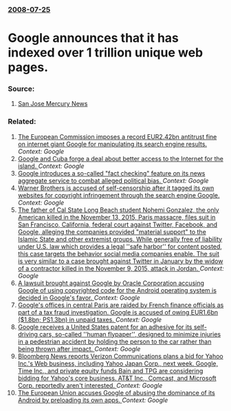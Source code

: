 ### [2008-07-25](/news/2008/07/25/index.md)

#  Google announces that it has indexed over 1 trillion unique web pages. 




### Source:

1. [San Jose Mercury News](http://www.mercurynews.com/business/ci_10005400)

### Related:

1. [The European Commission imposes a record EUR2.42bn antitrust fine on internet giant Google for manipulating its search engine results. ](/news/2017/06/27/the-european-commission-imposes-a-record-a-2-42bn-antitrust-fine-on-internet-giant-google-for-manipulating-its-search-engine-results.md) _Context: Google_
2. [Google and Cuba forge a deal about better access to the Internet for the island. ](/news/2016/12/13/google-and-cuba-forge-a-deal-about-better-access-to-the-internet-for-the-island.md) _Context: Google_
3. [Google introduces a so-called "fact checking" feature on its news aggregate service to combat alleged political bias. ](/news/2016/10/15/google-introduces-a-so-called-fact-checking-feature-on-its-news-aggregate-service-to-combat-alleged-political-bias.md) _Context: Google_
4. [Warner Brothers is accused of self-censorship after it tagged its own websites for copyright infringement through the search engine Google. ](/news/2016/09/6/warner-brothers-is-accused-of-self-censorship-after-it-tagged-its-own-websites-for-copyright-infringement-through-the-search-engine-google.md) _Context: Google_
5. [The father of  Cal State Long Beach student Nohemi Gonzalez, the only American killed in the November 13, 2015, Paris massacre, files suit in San Francisco, California, federal court against Twitter, Facebook, and Google, alleging the companies provided "material support" to the Islamic State and other extremist groups. While  generally free of liability under U.S. law  which  provides a legal ''safe harbor'' for content posted, this case targets  the behavior social media companies enable. The suit is very similar to a case brought against Twitter in January by the widow of a contractor killed in the November 9, 2015, attack in Jordan. ](/news/2016/06/15/the-father-of-cal-state-long-beach-student-nohemi-gonzalez-the-only-american-killed-in-the-november-13-2015-paris-massacre-files-suit-i.md) _Context: Google_
6. [A lawsuit brought against Google by Oracle Corporation accusing Google of using copyrighted code for the Android operating system is decided in Google's favor. ](/news/2016/05/26/a-lawsuit-brought-against-google-by-oracle-corporation-accusing-google-of-using-copyrighted-code-for-the-android-operating-system-is-decided.md) _Context: Google_
7. [Google's offices in central Paris are raided by French finance officials as part of a tax fraud investigation. Google is accused of owing EUR1.6bn ($1.8bn; PS1.3bn) in unpaid taxes. ](/news/2016/05/24/google-s-offices-in-central-paris-are-raided-by-french-finance-officials-as-part-of-a-tax-fraud-investigation-google-is-accused-of-owing-a.md) _Context: Google_
8. [ Google receives a United States patent for an adhesive for its self-driving cars, so-called ''human flypaper'', designed to  minimize injuries in a pedestrian accident by holding the person to the car rather than being thrown after impact. ](/news/2016/05/19/google-receives-a-united-states-patent-for-an-adhesive-for-its-self-driving-cars-so-called-human-flypaper-designed-to-minimize-injur.md) _Context: Google_
9. [Bloomberg News reports Verizon Communications plans a bid for Yahoo Inc.'s Web business, including  Yahoo Japan Corp.,  next week. Google, Time Inc., and  private equity funds Bain and TPG are considering bidding for Yahoo's core business. AT&T Inc., Comcast, and Microsoft Corp. reportedly aren't interested. ](/news/2016/04/7/bloomberg-news-reports-verizon-communications-plans-a-bid-for-yahoo-inc-as-web-business-including-yahoo-japan-corp-next-week-google.md) _Context: Google_
10. [The European Union accuses Google of abusing the dominance of its Android by preloading its own apps. ](/news/2016/04/20/the-european-union-accuses-google-of-abusing-the-dominance-of-its-android-by-preloading-its-own-apps.md) _Context: Google_
